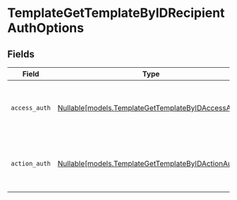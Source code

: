 # TemplateGetTemplateByIDRecipientAuthOptions


## Fields

| Field                                                                                                | Type                                                                                                 | Required                                                                                             | Description                                                                                          |
| ---------------------------------------------------------------------------------------------------- | ---------------------------------------------------------------------------------------------------- | ---------------------------------------------------------------------------------------------------- | ---------------------------------------------------------------------------------------------------- |
| `access_auth`                                                                                        | [Nullable[models.TemplateGetTemplateByIDAccessAuth]](../models/templategettemplatebyidaccessauth.md) | :heavy_check_mark:                                                                                   | The type of authentication required for the recipient to access the document.                        |
| `action_auth`                                                                                        | [Nullable[models.TemplateGetTemplateByIDActionAuth]](../models/templategettemplatebyidactionauth.md) | :heavy_check_mark:                                                                                   | The type of authentication required for the recipient to sign the document.                          |